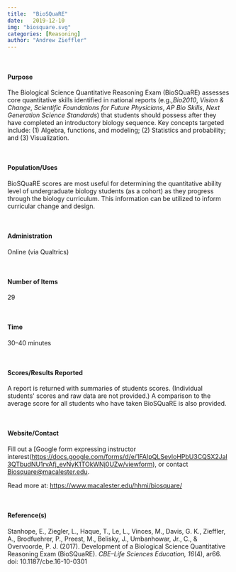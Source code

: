 ```yaml
---
title:  "BioSQuaRE"
date:   2019-12-10
img: "biosquare.svg"
categories: [Reasoning]
author: "Andrew Zieffler"
---
```


<br />

#### Purpose

The Biological Science Quantitative Reasoning Exam (BioSQuaRE) assesses core quantitative skills identified in national reports (e.g.,*Bio2010*, *Vision &amp; Change*, *Scientific Foundations for Future Physicians*, *AP Bio Skills*, *Next Generation Science Standards*) that students should possess after they have completed an introductory biology sequence. Key concepts targeted include: (1) Algebra, functions, and modeling; (2) Statistics and probability; and (3) Visualization.

<p style="margin-bottom:50px;"> </p>

#### Population/Uses

BioSQuaRE scores are most useful for determining the quantitative ability level of undergraduate biology students (as a cohort) as they progress through the biology curriculum. This information can be utilized to inform curricular change and design.

<p style="margin-bottom:50px;"> </p>

#### Administration

Online (via Qualtrics)

<p style="margin-bottom:50px;"> </p>

#### Number of Items

29

<p style="margin-bottom:50px;"> </p>

#### Time

30&ndash;40 minutes 

<p style="margin-bottom:50px;"> </p>

#### Scores/Results Reported

A report is returned with summaries of students scores. (Individual students' scores and raw data are not provided.) A comparison to the average score for all students who have taken BioSQuaRE is also provided.

<p style="margin-bottom:50px;"> </p>

#### Website/Contact

Fill out a [Google form expressing instructor interest(https://docs.google.com/forms/d/e/1FAIpQLSevIoHPbU3CQSX2Jal3QTbudNU1rvAfj_evNyK1TOkWNj0UZw/viewform), or contact [Biosquare@macalester.edu](Biosquare@macalester.edu).

Read more at: https://www.macalester.edu/hhmi/biosquare/

<p style="margin-bottom:50px;"> </p>

#### Reference(s)

Stanhope, E., Ziegler, L., Haque, T., Le, L., Vinces, M., Davis, G. K., Zieffler, A., Brodfuehrer, P., Preest, M., Belisky, J., Umbanhowar, Jr., C., &amp; Overvoorde, P. J. (2017). Development of a Biological Science Quantitative Reasoning Exam (BioSQuaRE). *CBE–Life Sciences Education, 16*(4), ar66. doi: 10.1187/cbe.16-10-0301



